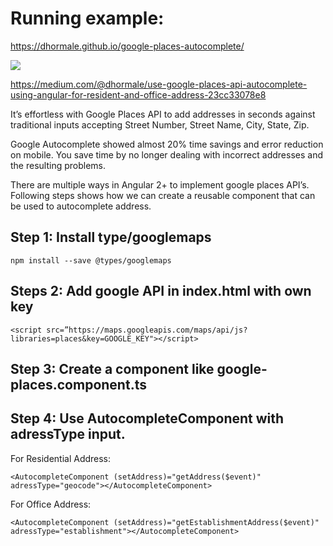 # Running example: 
https://dhormale.github.io/google-places-autocomplete/

[![](https://cdn-images-1.medium.com/max/1000/1*053IRgRkvTVTUIczfWWUhw.gif)](
https://dhormale.github.io/google-places-autocomplete/)


https://medium.com/@dhormale/use-google-places-api-autocomplete-using-angular-for-resident-and-office-address-23cc33078e8


It’s effortless with Google Places API to add addresses in seconds against traditional inputs accepting Street Number, Street Name, City, State, Zip.

Google Autocomplete showed almost 20% time savings and error reduction on mobile. You save time by no longer dealing with incorrect addresses and the resulting problems.

There are multiple ways in Angular 2+ to implement google places API’s. Following steps shows how we can create a reusable component that can be used to autocomplete address.

## Step 1: Install type/googlemaps

```npm install --save @types/googlemaps```

## Steps 2: Add google API in index.html with own key

```<script src=”https://maps.googleapis.com/maps/api/js?libraries=places&key=GOOGLE_KEY"></script>```

## Step 3: Create a component like google-places.component.ts


## Step 4: Use AutocompleteComponent with adressType input.

For Residential Address:

```<AutocompleteComponent (setAddress)="getAddress($event)" adressType="geocode"></AutocompleteComponent>```

For Office Address:

```<AutocompleteComponent (setAddress)="getEstablishmentAddress($event)" adressType="establishment"></AutocompleteComponent>```
